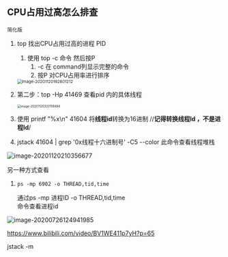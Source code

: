 ## CPU占用过高怎么排查

```
简化版
```
1. top 找出CPU占用过高的进程 PID

   1.  使用 top -c 命令   然后按P
       1.  -c 在 command列显示完整的命令
       2.  按P 对CPU占用率进行排序

   <img src="https://gitee.com/guxiangfly/blogimage/raw/master/img/image-20201120192801212.png" alt="image-20201120192801212" style="zoom:67%;" />

2. 第二步：top  -Hp  41469     查看pid 内的具体线程

   <img src="https://gitee.com/guxiangfly/blogimage/raw/master/img/image-20201120203158484.png" alt="image-20201120203158484" style="zoom:50%;" />

3. 使用 printf "%x\n"  41604    将**线程id**转换为16进制        //**记得转换线程Id ，不是进程Id**/

   

4. jstack 41604 | grep '0x线程十六进制号'  -C5 --color     此命令查看线程堆栈

![image-20201120210356677](https://gitee.com/guxiangfly/blogimage/raw/master/img/image-20201120210356677.png)











另一种方式查看

1. ```
   ps -mp 6902 -o THREAD,tid,time
   ```
   通过ps -mp 进程ID  -o THREAD,tid,time  
   命令查看进程id

![image-20200726124941985](https://gitee.com/guxiangfly/blogimage/raw/master/img/image-20200726124941985.png)









https://www.bilibili.com/video/BV1WE411p7yH?p=65







jstack -m 